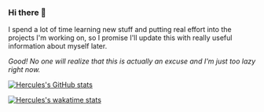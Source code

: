 ### Hi there 👋

I spend a lot of time learning new stuff and putting real effort into the projects I'm working on, so I promise I'll update this with really useful information about myself later.

_Good! No one will realize that this is actually an excuse and I'm just too lazy right now._

[![Hercules's GitHub stats](https://github-readme-stats.vercel.app/api?username=herculesgabriel&count_private=true&show_icons=true&theme=radical)](https://github.com/herculesgabriel/github-readme-stats)

[![Hercules's wakatime stats](https://github-readme-stats.vercel.app/api/wakatime?username=herculesgabriel&layout=compact)](https://github.com/herculesgabriel/github-readme-stats)
